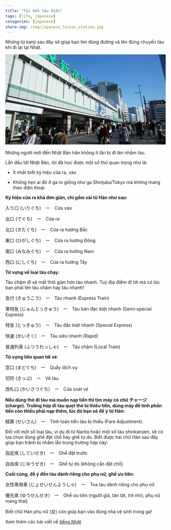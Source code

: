 ```yaml
---
title: "Tại bến tàu điện"
tags: [life, japanese]
categories: [japanese]
share-img: /img/japanese_lesson_station.jpg
---
```


Những từ kanji sau đây sẽ giúp bạn tìm đúng đường và lên đúng chuyến tàu khi đi lại tại Nhật.

![](/img/japanese_lesson_station.jpg)

Những người mới đến Nhật Bản hẳn không ít lần bị đi lên nhầm tàu.

Lần đầu tới Nhật Bản, tôi đã học được một số thứ quan trọng như là:

* Ít nhất biết ký hiệu cửa ra, vào

* Không hẹn ai đó ở ga to giống như ga Shinjuku/Tokyo mà không mang theo điện thoại.

**Ký hiệu cửa ra khá đơn giản, chỉ gồm vài từ Hán như sau:**

入り口 (いりぐち)　ー　Cửa vào

出口 (でぐち)　ー　Cửa ra

北口 (きたぐち)　ー　Cửa ra hướng Bắc

東口 (ひがしぐち)　ー　Cửa ra hướng Đông

南口 (みなみぐち)　ー　Cửa ra hướng Nam

西口 (にしぐち)　ー　Cửa ra hướng Tây

**Từ vựng về loại tàu chạy:**

Tàu chậm đi sẽ mất thời gian hơn tàu nhanh. Tuỳ địa điểm đi tới mà có lúc bạn phải lên tàu chậm hay tàu nhanh!

急行 (きゅうこう)　ー　Tàu nhanh (Express Train)

準特急 (じゅんとっきゅう)　ー　Tàu bán đặc biệt nhanh (Semi-special Express)

特急 (とっきゅう)　ー　Tàu đặc biệt nhanh (Special Express)

快速 (かいそく)　ー　Tàu siêu nhanh (Rapid)

普通列車 (ふつうれっしゃ)　ー　Tàu chậm (Local Train)

**Từ vựng liên quan tới vé**:

窓口 (まどぐち)　ー　Quầy dịch vụ

切符 (きっぷ)　ー　Vé tàu

改札口 (かいさつぐち)　ー　Cửa soát vé

**Nếu dùng thẻ đi tàu mà muốn nạp tiền thì tìm máy có chữ チャージ (charge). Trường hợp đi tàu quẹt thẻ bị thiếu tiền, dùng máy để tính phần tiền còn thiếu phải nạp thêm, lúc đó bạn sẽ để ý từ Hán:**

精算 (せいさん)　ー　Tính toán tiền tàu bị thiếu (Fare Adjustment).

Đối với một số loại tàu, ví dụ đi từ Narita hoặc một số tàu shinkansen, sẽ có lựa chọn dùng ghế đặt chỗ hay ghế tự do. Biết được hai chữ Hán sau đây giúp bạn tránh bị nhầm lẫn trong trường hợp này:

指定席 (していせき)　ー　Ghế đặt trước

自由席 (じゆうせき)　ー　Ghế tự do (không cần đặt chỗ)

**Cuối cùng, để ý đến tàu dành riêng cho phụ nữ, ghế ưu tiên:**

女性専用車 (じょせいせんようしゃ)　ー　Toa tàu dành riêng cho phụ nữ

優先席 (ゆうせんせき)　ー　Ghế ưu tiên (người già, tàn tật, trẻ nhỏ, phụ nữ mang thai)

Biết chữ Hán phụ nữ (女) còn giúp bạn vào đúng nhà vệ sinh trong ga!

Xem thêm các bài viết về [tiếng Nhật](/japanese/)
